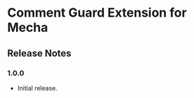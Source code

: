 Comment Guard Extension for Mecha
=================================

Release Notes
-------------

### 1.0.0

 - Initial release.
